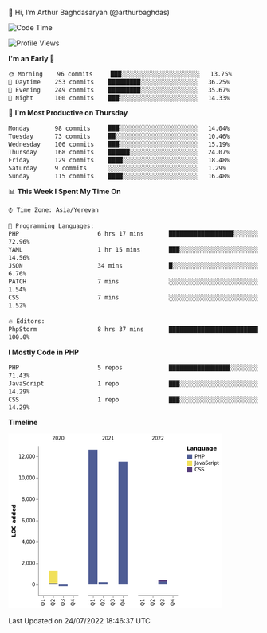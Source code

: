 👋 Hi, I’m Arthur Baghdasaryan (@arthurbaghdas)


<!--START_SECTION:waka-->
![Code Time](http://img.shields.io/badge/Code%20Time-0%20secs-blue)

![Profile Views](http://img.shields.io/badge/Profile%20Views-0-blue)

**I'm an Early 🐤** 

```text
🌞 Morning    96 commits     ███░░░░░░░░░░░░░░░░░░░░░░   13.75% 
🌆 Daytime    253 commits    █████████░░░░░░░░░░░░░░░░   36.25% 
🌃 Evening    249 commits    █████████░░░░░░░░░░░░░░░░   35.67% 
🌙 Night      100 commits    ███░░░░░░░░░░░░░░░░░░░░░░   14.33%

```
📅 **I'm Most Productive on Thursday** 

```text
Monday       98 commits     ███░░░░░░░░░░░░░░░░░░░░░░   14.04% 
Tuesday      73 commits     ██░░░░░░░░░░░░░░░░░░░░░░░   10.46% 
Wednesday    106 commits    ███░░░░░░░░░░░░░░░░░░░░░░   15.19% 
Thursday     168 commits    ██████░░░░░░░░░░░░░░░░░░░   24.07% 
Friday       129 commits    ████░░░░░░░░░░░░░░░░░░░░░   18.48% 
Saturday     9 commits      ░░░░░░░░░░░░░░░░░░░░░░░░░   1.29% 
Sunday       115 commits    ████░░░░░░░░░░░░░░░░░░░░░   16.48%

```


📊 **This Week I Spent My Time On** 

```text
⌚︎ Time Zone: Asia/Yerevan

💬 Programming Languages: 
PHP                      6 hrs 17 mins       ██████████████████░░░░░░░   72.96% 
YAML                     1 hr 15 mins        ███░░░░░░░░░░░░░░░░░░░░░░   14.56% 
JSON                     34 mins             █░░░░░░░░░░░░░░░░░░░░░░░░   6.76% 
PATCH                    7 mins              ░░░░░░░░░░░░░░░░░░░░░░░░░   1.54% 
CSS                      7 mins              ░░░░░░░░░░░░░░░░░░░░░░░░░   1.52%

🔥 Editors: 
PhpStorm                 8 hrs 37 mins       █████████████████████████   100.0%

```

**I Mostly Code in PHP** 

```text
PHP                      5 repos             █████████████████░░░░░░░░   71.43% 
JavaScript               1 repo              ███░░░░░░░░░░░░░░░░░░░░░░   14.29% 
CSS                      1 repo              ███░░░░░░░░░░░░░░░░░░░░░░   14.29%

```


**Timeline**

![Chart not found](https://raw.githubusercontent.com/arthurbaghdas/arthurbaghdas/main/charts/bar_graph.png) 


 Last Updated on 24/07/2022 18:46:37 UTC
<!--END_SECTION:waka-->
